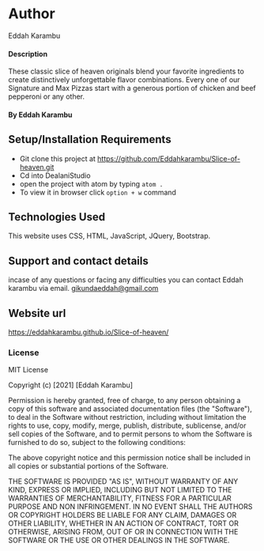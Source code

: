 # Author
Eddah Karambu
#### Description
These classic slice of heaven originals blend your favorite ingredients to create distinctively unforgettable flavor combinations. Every one of our Signature and Max Pizzas start with a generous portion of chicken and beef pepperoni or any other.



#### By **Eddah Karambu**

## Setup/Installation Requirements
* Git clone this project at https://github.com/Eddahkarambu/Slice-of-heaven.git
* Cd into DealaniStudio
* open the project with atom by typing `atom .`
* To view it in browser click `option + w` command

## Technologies Used
This website uses  CSS, HTML, JavaScript, JQuery, Bootstrap.
## Support and contact details
incase of any questions or  facing any difficulties you can  contact Eddah karambu via email.
gikundaeddah@gmail.com
## Website url
https://eddahkarambu.github.io/Slice-of-heaven/



### License
MIT License

Copyright (c) [2021] [Eddah Karambu]

Permission is hereby granted, free of charge, to any person obtaining a copy
of this software and associated documentation files (the "Software"), to deal
in the Software without restriction, including without limitation the rights
to use, copy, modify, merge, publish, distribute, sublicense, and/or sell
copies of the Software, and to permit persons to whom the Software is
furnished to do so, subject to the following conditions:

The above copyright notice and this permission notice shall be included in all
copies or substantial portions of the Software.

THE SOFTWARE IS PROVIDED "AS IS", WITHOUT WARRANTY OF ANY KIND, EXPRESS OR
IMPLIED, INCLUDING BUT NOT LIMITED TO THE WARRANTIES OF MERCHANTABILITY,
FITNESS FOR A PARTICULAR PURPOSE AND NON INFRINGEMENT. IN NO EVENT SHALL THE
AUTHORS OR COPYRIGHT HOLDERS BE LIABLE FOR ANY CLAIM, DAMAGES OR OTHER
LIABILITY, WHETHER IN AN ACTION OF CONTRACT, TORT OR OTHERWISE, ARISING FROM,
OUT OF OR IN CONNECTION WITH THE SOFTWARE OR THE USE OR OTHER DEALINGS IN THE
SOFTWARE.
